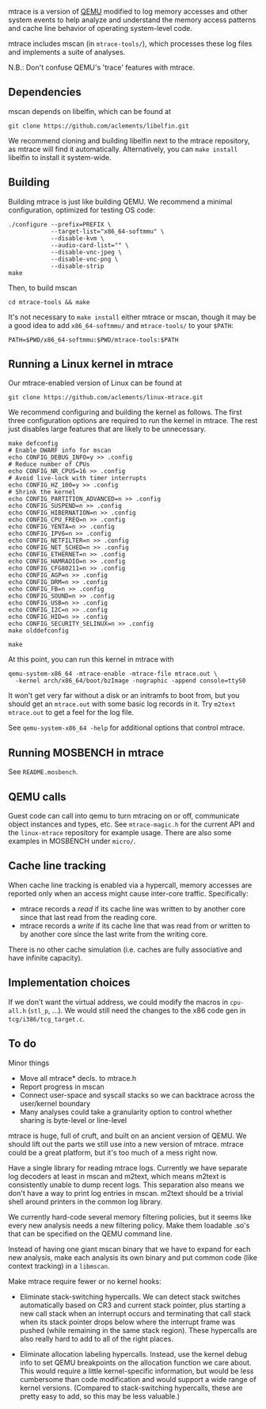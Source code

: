 mtrace is a version of [QEMU](http://www.qemu.org/) modified to log
memory accesses and other system events to help analyze and understand
the memory access patterns and cache line behavior of operating
system-level code.

mtrace includes mscan (in `mtrace-tools/`), which processes these log
files and implements a suite of analyses.

N.B.: Don't confuse QEMU's 'trace' features with mtrace.


Dependencies
------------

mscan depends on libelfin, which can be found at

    git clone https://github.com/aclements/libelfin.git

We recommend cloning and building libelfin next to the mtrace
repository, as mtrace will find it automatically.  Alternatively, you
can `make install` libelfin to install it system-wide.


Building
--------

Building mtrace is just like building QEMU.  We recommend a minimal
configuration, optimized for testing OS code:

    ./configure --prefix=PREFIX \
                --target-list="x86_64-softmmu" \
                --disable-kvm \
                --audio-card-list="" \
                --disable-vnc-jpeg \
                --disable-vnc-png \
                --disable-strip
    make

Then, to build mscan

    cd mtrace-tools && make

It's not necessary to `make install` either mtrace or mscan, though it
may be a good idea to add `x86_64-softmmu/` and `mtrace-tools/` to
your `$PATH`:

    PATH=$PWD/x86_64-softmmu:$PWD/mtrace-tools:$PATH


Running a Linux kernel in mtrace
--------------------------------

Our mtrace-enabled version of Linux can be found at

    git clone https://github.com/aclements/linux-mtrace.git

We recommend configuring and building the kernel as follows.  The
first three configuration options are required to run the kernel in
mtrace.  The rest just disables large features that are likely to be
unnecessary.

    make defconfig
    # Enable DWARF info for mscan
    echo CONFIG_DEBUG_INFO=y >> .config
    # Reduce number of CPUs
    echo CONFIG_NR_CPUS=16 >> .config
    # Avoid live-lock with timer interrupts
    echo CONFIG_HZ_100=y >> .config
    # Shrink the kernel
    echo CONFIG_PARTITION_ADVANCED=n >> .config
    echo CONFIG_SUSPEND=n >> .config
    echo CONFIG_HIBERNATION=n >> .config
    echo CONFIG_CPU_FREQ=n >> .config
    echo CONFIG_YENTA=n >> .config
    echo CONFIG_IPV6=n >> .config
    echo CONFIG_NETFILTER=n >> .config
    echo CONFIG_NET_SCHED=n >> .config
    echo CONFIG_ETHERNET=n >> .config
    echo CONFIG_HAMRADIO=n >> .config
    echo CONFIG_CFG80211=n >> .config
    echo CONFIG_AGP=n >> .config
    echo CONFIG_DRM=n >> .config
    echo CONFIG_FB=n >> .config
    echo CONFIG_SOUND=n >> .config
    echo CONFIG_USB=n >> .config
    echo CONFIG_I2C=n >> .config
    echo CONFIG_HID=n >> .config
    echo CONFIG_SECURITY_SELINUX=n >> .config
    make olddefconfig

    make

At this point, you can run this kernel in mtrace with

    qemu-system-x86_64 -mtrace-enable -mtrace-file mtrace.out \
      -kernel arch/x86_64/boot/bzImage -nographic -append console=ttyS0

It won't get very far without a disk or an initramfs to boot from, but
you should get an `mtrace.out` with some basic log records in it.  Try
`m2text mtrace.out` to get a feel for the log file.

See `qemu-system-x86_64 -help` for additional options that control
mtrace.


Running MOSBENCH in mtrace
--------------------------

See `README.mosbench`.


QEMU calls
----------

Guest code can call into qemu to turn mtracing on or off, communicate
object instances and types, etc.  See `mtrace-magic.h` for the current
API and the `linux-mtrace` repository for example usage.  There are
also some examples in MOSBENCH under `micro/`.


Cache line tracking
-------------------

When cache line tracking is enabled via a hypercall, memory accesses
are reported only when an access might cause inter-core traffic.
Specifically:

* mtrace records a *read* if its cache line was written to by another
  core since that last read from the reading core.
* mtrace records a *write* if its cache line that was read from or
  written to by another core since the last write from the writing
  core.

There is no other cache simulation (i.e. caches are fully associative
and have infinite capacity).


Implementation choices
----------------------

If we don't want the virtual address, we could modify the macros in
`cpu-all.h` (`stl_p`, ...).  We would still need the changes to the
x86 code gen in `tcg/i386/tcg_target.c`.


To do
-----

Minor things

- Move all mtrace* decls. to mtrace.h
- Report progress in mscan
- Connect user-space and syscall stacks so we can backtrace across the
  user/kernel boundary
- Many analyses could take a granularity option to control whether
  sharing is byte-level or line-level

mtrace is huge, full of cruft, and built on an ancient version of
QEMU.  We should lift out the parts we still use into a new version of
mtrace.  mtrace could be a great platform, but it's too much of a mess
right now.

Have a single library for reading mtrace logs.  Currently we have
separate log decoders at least in mscan and m2text, which means m2text
is consistently unable to dump recent logs.  This separation also
means we don't have a way to print log entries in mscan.  m2text
should be a trivial shell around printers in the common log library.

We currently hard-code several memory filtering policies, but it seems
like every new analysis needs a new filtering policy.  Make them
loadable .so's that can be specified on the QEMU command line.

Instead of having one giant mscan binary that we have to expand for
each new analysis, make each analysis its own binary and put common
code (like context tracking) in a `libmscan`.

Make mtrace require fewer or no kernel hooks:

* Eliminate stack-switching hypercalls.  We can detect stack switches
  automatically based on CR3 and current stack pointer, plus starting
  a new call stack when an interrupt occurs and terminating that call
  stack when its stack pointer drops below where the interrupt frame
  was pushed (while remaining in the same stack region).  These
  hypercalls are also really hard to add to all of the right places.

* Eliminate allocation labeling hypercalls.  Instead, use the kernel
  debug info to set QEMU breakpoints on the allocation function we
  care about.  This would require a little kernel-specific
  information, but would be less cumbersome than code modification and
  would support a wide range of kernel versions.  (Compared to
  stack-switching hypercalls, these are pretty easy to add, so this
  may be less valuable.)
